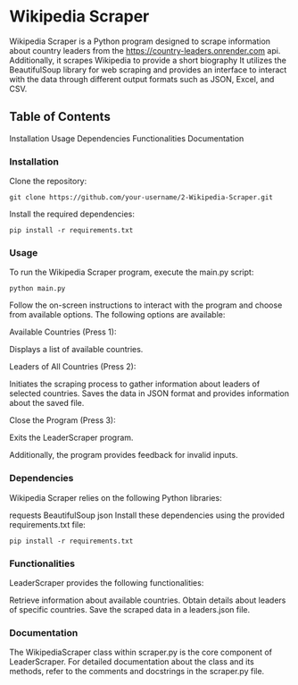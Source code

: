 # Wikipedia Scraper
Wikipedia Scraper is a Python program designed to scrape information about country leaders from the https://country-leaders.onrender.com api. Additionally, it scrapes Wikipedia to provide a short biography It utilizes the BeautifulSoup library for web scraping and provides an interface to interact with the data through different output formats such as JSON, Excel, and CSV.

## Table of Contents
Installation
Usage
Dependencies
Functionalities
Documentation

### Installation
Clone the repository:
```
git clone https://github.com/your-username/2-Wikipedia-Scraper.git
```

Install the required dependencies:
```
pip install -r requirements.txt
```
### Usage
To run the Wikipedia Scraper program, execute the main.py script:

```
python main.py
```
Follow the on-screen instructions to interact with the program and choose from available options. The following options are available:

Available Countries (Press 1):

Displays a list of available countries.

Leaders of All Countries (Press 2):

Initiates the scraping process to gather information about leaders of selected countries.
Saves the data in JSON format and provides information about the saved file.

Close the Program (Press 3):

Exits the LeaderScraper program.

Additionally, the program provides feedback for invalid inputs.

### Dependencies
Wikipedia Scraper relies on the following Python libraries:

requests
BeautifulSoup
json
Install these dependencies using the provided requirements.txt file:

```
pip install -r requirements.txt
```
### Functionalities
LeaderScraper provides the following functionalities:

Retrieve information about available countries.
Obtain details about leaders of specific countries.
Save the scraped data in a leaders.json file.
### Documentation
The WikipediaScraper class within scraper.py is the core component of LeaderScraper. 
For detailed documentation about the class and its methods, refer to the comments and docstrings in the scraper.py file.
